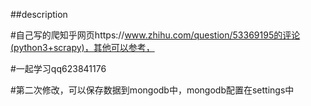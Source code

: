 ##description

#自己写的爬知乎网页https://www.zhihu.com/question/53369195的评论(python3+scrapy)，其他可以参考，

#一起学习qq623841176

#第二次修改，可以保存数据到mongodb中，mongodb配置在settings中

